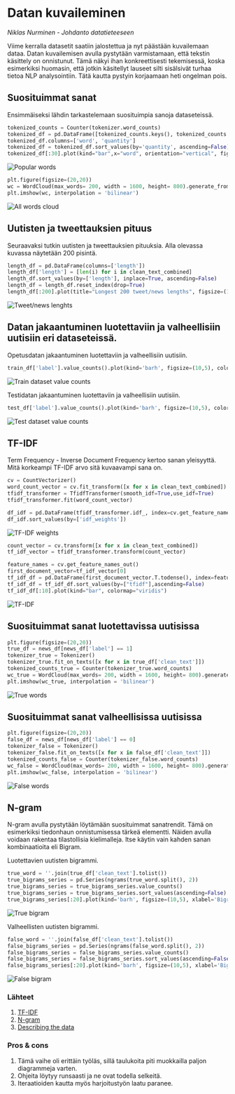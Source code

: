 # Datan kuvaileminen

_Niklas Nurminen - Johdanto datatieteeseen_

Viime kerralla datasetit saatiin jalostettua ja nyt päästään kuvailemaan dataa. Datan kuvailemisen avulla pystytään varmistamaan, että tekstin käsittely on onnistunut. Tämä näkyi ihan konkreettisesti tekemisessä, koska esimerkiksi huomasin, että jotkin käsitellyt lauseet silti sisälsivät turhaa tietoa NLP analysointiin. Tätä kautta pystyin korjaamaan heti ongelman pois.

## Suosituimmat sanat

Ensimmäiseksi lähdin tarkastelemaan suosituimpia sanoja dataseteissä.

```python
tokenized_counts = Counter(tokenizer.word_counts)
tokenized_df = pd.DataFrame([tokenized_counts.keys(), tokenized_counts.values()]).T
tokenized_df.columns=['word', 'quantity']
tokenized_df = tokenized_df.sort_values(by='quantity', ascending=False)
tokenized_df[:30].plot(kind="bar",x="word", orientation="vertical", figsize=(15,10), xlabel="Tokens", ylabel="Count", colormap="viridis", table=False, grid=False, fontsize=12, rot=35, position=1, title="30 most popular words in dataframes", legend=True).legend(["Tokens"], loc="lower left", prop={"size":15})
```
![Popular words](./pictures/K_1.png)

```python
plt.figure(figsize=(20,20))
wc = WordCloud(max_words= 200, width = 1600, height= 800).generate_from_frequencies(tokenized_counts)
plt.imshow(wc, interpolation = 'bilinear')
```
![All words cloud](./pictures/all_words_cloud.png)

## Uutisten ja tweettauksien pituus

Seuraavaksi tutkin uutisten ja tweettauksien pituuksia. Alla olevassa kuvassa näytetään 200 pisintä.

```python
length_df = pd.DataFrame(columns=['length'])
length_df['length'] = [len(i) for i in clean_text_combined]
length_df.sort_values(by=['length'], inplace=True, ascending=False)
length_df = length_df.reset_index(drop=True)
length_df[:200].plot(title="Longest 200 tweet/news lengths", figsize=(10,5), xlabel='index', ylabel='word count')
```

![Tweet/news lenghts](./pictures/lenghts.png)

## Datan jakaantuminen luotettaviin ja valheellisiin uutisiin eri dataseteissä.

Opetusdatan jakaantuminen luotettaviin ja valheellisiin uutisiin.

```python
train_df['label'].value_counts().plot(kind='barh', figsize=(10,5), colormap="viridis")
```

![Train dataset value counts](./pictures/train_value_counts.png)

Testidatan jakaantuminen luotettaviin ja valheellisiin uutisiin.

```python
test_df['label'].value_counts().plot(kind='barh', figsize=(10,5), colormap="viridis")
```

![Test dataset value counts](./pictures/test_value_counts.png)

## TF-IDF

Term Frequency - Inverse Document Frequency kertoo sanan yleisyyttä. Mitä korkeampi TF-IDF arvo sitä kuvaavampi sana on.

```python
cv = CountVectorizer()
word_count_vector = cv.fit_transform([x for x in clean_text_combined])
tfidf_transformer = TfidfTransformer(smooth_idf=True,use_idf=True) 
tfidf_transformer.fit(word_count_vector)

df_idf = pd.DataFrame(tfidf_transformer.idf_, index=cv.get_feature_names_out(),columns=["idf_weights"]) 
df_idf.sort_values(by=['idf_weights'])
```
![TF-IDF weights](./pictures/tf_idf_weights.png)

```python
count_vector = cv.transform([x for x in clean_text_combined])
tf_idf_vector = tfidf_transformer.transform(count_vector)

feature_names = cv.get_feature_names_out()
first_document_vector=tf_idf_vector[0] 
tf_idf_df = pd.DataFrame(first_document_vector.T.todense(), index=feature_names, columns=["tfidf"])
tf_idf_df = tf_idf_df.sort_values(by=["tfidf"],ascending=False)
tf_idf_df[:10].plot(kind="bar", colormap="viridis")
```
![TF-IDF](./pictures/tfidf.png)

## Suosituimmat sanat luotettavissa uutisissa

```python
plt.figure(figsize=(20,20))
true_df = news_df[news_df['label'] == 1]
tokenizer_true = Tokenizer()
tokenizer_true.fit_on_texts([x for x in true_df['clean_text']])
tokenized_counts_true = Counter(tokenizer_true.word_counts)
wc_true = WordCloud(max_words= 200, width = 1600, height= 800).generate_from_frequencies(tokenized_counts_true)
plt.imshow(wc_true, interpolation = 'bilinear')
```
![True words](./pictures/true_words.png)

## Suosituimmat sanat valheellisissa uutisissa

```python
plt.figure(figsize=(20,20))
false_df = news_df[news_df['label'] == 0]
tokenizer_false = Tokenizer()
tokenizer_false.fit_on_texts([x for x in false_df['clean_text']])
tokenized_counts_false = Counter(tokenizer_false.word_counts)
wc_false = WordCloud(max_words= 200, width = 1600, height= 800).generate_from_frequencies(tokenized_counts_false)
plt.imshow(wc_false, interpolation = 'bilinear')
```
![False words](./pictures/false_words.png)

## N-gram

N-gram avulla pystytään löytämään suosituimmat sanatrendit. Tämä on esimerkiksi tiedonhaun onnistumisessa tärkeä elementti. Näiden avulla voidaan rakentaa tilastollisia kielimalleja. Itse käytin vain kahden sanan kombinaatioita eli Bigram.

Luotettavien uutisten bigrammi.

```python
true_word = ''.join(true_df['clean_text'].tolist())
true_bigrams_series = pd.Series(ngrams(true_word.split(), 2))
true_bigrams_series = true_bigrams_series.value_counts()
true_bigrams_series = true_bigrams_series.sort_values(ascending=False)
true_bigrams_series[:20].plot(kind='barh', figsize=(10,5), xlabel='Bigram', ylabel='# of Occurances', title='20 Most frequently Occuring Bigrams (True Dataset)')
```
![True bigram](./pictures/true_bigram.png)

Valheellisten uutisten bigrammi.

```python
false_word = ''.join(false_df['clean_text'].tolist())
false_bigrams_series = pd.Series(ngrams(false_word.split(), 2))
false_bigrams_series = false_bigrams_series.value_counts()
false_bigrams_series = false_bigrams_series.sort_values(ascending=False)
false_bigrams_series[:20].plot(kind='barh', figsize=(10,5), xlabel='Bigram', ylabel='# of Occurances', title='20 Most frequently Occuring Bigrams (False Dataset)')
```
![False bigram](./pictures/false_bigram.png)

### Lähteet
1. [TF-IDF](https://towardsdatascience.com/text-summarization-using-tf-idf-e64a0644ace3)
2. [N-gram](https://www.analyticsvidhya.com/blog/2019/08/comprehensive-guide-language-model-nlp-python-code/)
3. [Describing the data](https://towardsdatascience.com/how-do-we-describe-data-9ce688943c8e)

### Pros & cons
1. Tämä vaihe oli erittäin työläs, sillä taulukoita piti muokkailla paljon diagrammeja varten.
2. Ohjeita löytyy runsaasti ja ne ovat todella selkeitä.
3. Iteraatioiden kautta myös harjoitustyön laatu paranee.
